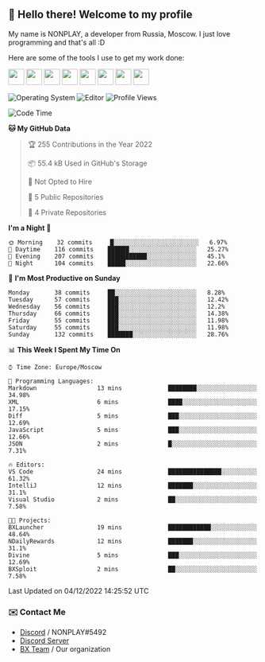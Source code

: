 ## :wave: Hello there! Welcome to my profile

My name is NONPLAY, a developer from Russia, Moscow. I just love programming and that's all :D

Here are some of the tools I use to get my work done:

<kbd><img height="32" src="https://img.icons8.com/color/2x/visual-studio-code-2019.png"></kbd>
<kbd><img height="32" src="https://img.icons8.com/color/2x/linux.png"></kbd>
<kbd><img height="32" src="https://img.icons8.com/fluent/2x/console.png"></kbd>
<kbd><img height="32" src="https://img.icons8.com/color/2x/open-source.png"></kbd>
<kbd><img height="32" src="https://img.icons8.com/color/2x/git.png"></kbd>
<kbd><img height="32" src="https://img.icons8.com/color/2x/nginx.png"></kbd>
<a href="?#gh-light-mode-only"><kbd><img height="32" src="https://img.icons8.com/metro/2x/mysql.png"></kbd></a>
<a href="?#gh-dark-mode-only"><kbd><img height="32" src="https://img.icons8.com/FFFFFF/metro/2x/mysql.png"></kbd></a>

![Operating System](https://img.shields.io/badge/OS-Windows%2010%20Pro-informational?style=for-the-badge&logo=Windows&logoColor=white&color=007ec6)
![Editor](https://img.shields.io/badge/Editor-VS%20Code-informational?style=for-the-badge&logo=Visual%20Studio%20Code&logoColor=white&color=007ec6)
![Profile Views](https://komarev.com/ghpvc/?username=NONPLAYT&color=blue&style=for-the-badge)

<!--START_SECTION:waka-->
![Code Time](http://img.shields.io/badge/Code%20Time-13%20hrs%2028%20mins-blue)

**🐱 My GitHub Data** 

> 🏆 255 Contributions in the Year 2022
 > 
> 📦 55.4 kB Used in GitHub's Storage 
 > 
> 🚫 Not Opted to Hire
 > 
> 📜 5 Public Repositories 
 > 
> 🔑 4 Private Repositories  
 > 
**I'm a Night 🦉** 

```text
🌞 Morning    32 commits     █░░░░░░░░░░░░░░░░░░░░░░░░   6.97% 
🌆 Daytime    116 commits    ██████░░░░░░░░░░░░░░░░░░░   25.27% 
🌃 Evening    207 commits    ███████████░░░░░░░░░░░░░░   45.1% 
🌙 Night      104 commits    █████░░░░░░░░░░░░░░░░░░░░   22.66%

```
📅 **I'm Most Productive on Sunday** 

```text
Monday       38 commits     ██░░░░░░░░░░░░░░░░░░░░░░░   8.28% 
Tuesday      57 commits     ███░░░░░░░░░░░░░░░░░░░░░░   12.42% 
Wednesday    56 commits     ███░░░░░░░░░░░░░░░░░░░░░░   12.2% 
Thursday     66 commits     ███░░░░░░░░░░░░░░░░░░░░░░   14.38% 
Friday       55 commits     ███░░░░░░░░░░░░░░░░░░░░░░   11.98% 
Saturday     55 commits     ███░░░░░░░░░░░░░░░░░░░░░░   11.98% 
Sunday       132 commits    ███████░░░░░░░░░░░░░░░░░░   28.76%

```


📊 **This Week I Spent My Time On** 

```text
⌚︎ Time Zone: Europe/Moscow

💬 Programming Languages: 
Markdown                 13 mins             ████████░░░░░░░░░░░░░░░░░   34.98% 
XML                      6 mins              ████░░░░░░░░░░░░░░░░░░░░░   17.15% 
Diff                     5 mins              ███░░░░░░░░░░░░░░░░░░░░░░   12.69% 
JavaScript               5 mins              ███░░░░░░░░░░░░░░░░░░░░░░   12.66% 
JSON                     2 mins              █░░░░░░░░░░░░░░░░░░░░░░░░   7.31%

🔥 Editors: 
VS Code                  24 mins             ███████████████░░░░░░░░░░   61.32% 
IntelliJ                 12 mins             ███████░░░░░░░░░░░░░░░░░░   31.1% 
Visual Studio            2 mins              ██░░░░░░░░░░░░░░░░░░░░░░░   7.58%

🐱‍💻 Projects: 
BXLauncher               19 mins             ████████████░░░░░░░░░░░░░   48.64% 
NDailyRewards            12 mins             ███████░░░░░░░░░░░░░░░░░░   31.1% 
Divine                   5 mins              ███░░░░░░░░░░░░░░░░░░░░░░   12.69% 
BXSploit                 2 mins              ██░░░░░░░░░░░░░░░░░░░░░░░   7.58%

```


 Last Updated on 04/12/2022 14:25:52 UTC
<!--END_SECTION:waka-->

### ✉️ Contact Me

- [Discord](https://discord.com/users/597087584090587177) / NONPLAY#5492
- [Discord Server](https://discord.gg/p7cxhw7E2M)
- [BX Team](https://github.com/BX-Team) / Our organization
